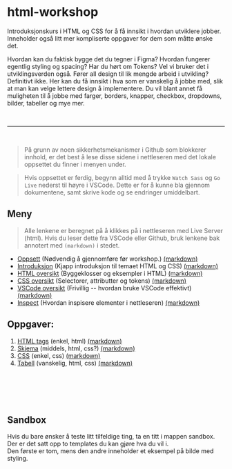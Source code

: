 <link href="autogenerated-css/base.css" rel="stylesheet" type="text/css" />

# html-workshop

Introduksjonskurs i HTML og CSS for å få innsikt i hvordan utviklere jobber. Inneholder også litt mer kompliserte oppgaver for dem som måtte ønske det.

Hvordan kan du faktisk bygge det du tegner i Figma? Hvordan fungerer egentlig styling og spacing? Har du hørt om Tokens? Vel vi bruker det i utviklingsverden også. Fører all design til lik mengde arbeid i utvikling? Definitivt ikke. Her kan du få innsikt i hva som er vanskelig å jobbe med, slik at man kan velge lettere design å implementere. Du vil blant annet få muligheten til å jobbe med farger, borders, knapper, checkbox, dropdowns, bilder, tabeller og mye mer.

<br>
<hr>
<br>

> På grunn av noen sikkerhetsmekanismer i Github som blokkerer innhold, er det best å lese disse sidene i nettleseren med det lokale oppsettet du finner i menyen under.

> Hvis oppsettet er ferdig, begynn alltid med å trykke `Watch Sass` og `Go Live` nederst til høyre i VSCode.
> Dette er for å kunne bla gjennom dokumentene, samt skrive kode og se endringer umiddelbart.

## Meny

> Alle lenkene er beregnet på å klikkes på i nettleseren med Live Server (html). Hvis du leser dette fra VSCode eller Github, bruk lenkene bak annotert med `(markdown)` i stedet.

-   [Oppsett](/docssetup.html) (Nødvendig å gjennomføre før workshop.) [(markdown)](/docs/setup.md)
-   [Introduksjon](/docsintro.html) (Kjapp introduksjon til temaet HTML og CSS) [(markdown)](/docs/intro.md)
-   [HTML oversikt](/docshtml-overview.html) (Byggeklosser og eksempler i HTML) [(markdown)](/docs/html-overview.md)
-   [CSS oversikt](/docscss-overview.html) (Selectorer, attributter og tokens) [(markdown)](/docs/css-overview.md)
-   [VSCode oversikt](/docsvscode-overview.html) (Frivillig -- hvordan bruke VSCode effektivt) [(markdown)](/docs/vscode-overview.md)
-   [Inspect](/docsinspect.html) (Hvordan inspisere elementer i nettleseren) [(markdown)](/docs/inspect.md)

## Oppgaver:

1.  [HTML tags](/tasks/1-getting-started-html1-assignment.html) (enkel, html) [(markdown)](/tasks/1-getting-started-html/1-assignment.md)
2.  [Skjema](/tasks/2-making-a-form2-assignment.html) (middels, html, css?) [(markdown)](/tasks/2-making-a-form/2-assignment.md)
3.  [CSS](/tasks/3-css3-assignment.html) (enkel, css) [(markdown)](/tasks/3-css/3-assignment.md)
4.  [Tabell](/tasks/4-table4-assignment.html) (vanskelig, html, css) [(markdown)](/tasks/4-table/4-assignment.md)

<br>
<br>
<br>
<br>

## Sandbox

Hvis du bare ønsker å teste litt tilfeldige ting, ta en titt i mappen sandbox.  
Der er det satt opp to templates du kan gjøre hva du vil i.  
Den første er tom, mens den andre inneholder et eksempel på bilde med styling.

